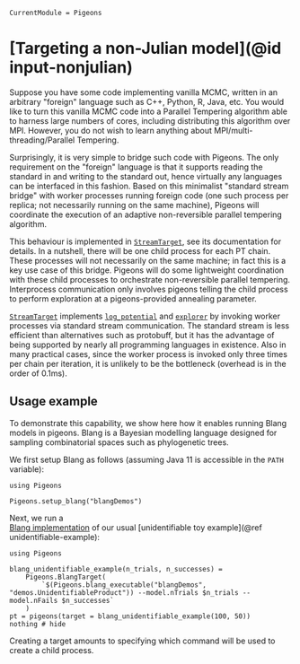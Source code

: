 ```@meta
CurrentModule = Pigeons
```

# [Targeting a non-Julian model](@id input-nonjulian)

Suppose you have some code implementing vanilla MCMC, written in an arbitrary "foreign" language such as C++, Python, R, Java, etc. You would like to turn this vanilla MCMC code into a Parallel Tempering algorithm able to harness large numbers of cores, including distributing this algorithm over MPI. However, you do not wish to learn anything about MPI/multi-threading/Parallel Tempering.

Surprisingly, it is very simple to bridge such code with Pigeons. The only requirement on the "foreign" language is that it supports reading the standard in and writing to the standard out, hence virtually any languages can be interfaced in this fashion. Based on this minimalist "standard stream bridge" with worker processes running foreign code (one such process per replica; not necessarily running on the same machine), Pigeons will coordinate the execution of an adaptive non-reversible parallel tempering algorithm.

This behaviour is implemented in [`StreamTarget`](@ref), see its documentation for details. 
In a nutshell, there will be one child process for each PT chain.
These processes will not necessarily on 
the same machine; in fact this is a key use case of this bridge. 
Pigeons will do some 
lightweight coordination with these child processes to orchestrate non-reversible
parallel tempering. 
Interprocess communication only involves pigeons telling the child process 
to perform exploration at a pigeons-provided annealing parameter. 

[`StreamTarget`](@ref) implements [`log_potential`](@ref) and [`explorer`](@ref) 
by invoking worker processes via standard stream communication.
The standard stream is less efficient than alternatives such as 
protobuff, but it has the advantage of being supported by nearly all 
programming languages in existence. 
Also in many practical cases, since the worker 
process is invoked only three times per chain per iteration, it is
unlikely to be the bottleneck (overhead is in the order of 0.1ms).  



## Usage example

To demonstrate this capability, we show 
here how it enables running Blang models in 
pigeons. 
Blang is a Bayesian modelling language designed 
for sampling combinatorial spaces such as 
phylogenetic trees. 

We first setup Blang as follows (assuming Java 11 is accessible in the `PATH` variable):

```@example blang
using Pigeons

Pigeons.setup_blang("blangDemos") 
```

Next, we run a  
[Blang implementation](https://github.com/UBC-Stat-ML/blangDemos/blob/master/src/main/java/demos/UnidentifiableProduct.bl) of 
our usual [unidentifiable toy example](@ref unidentifiable-example):

```@example blang
using Pigeons

blang_unidentifiable_example(n_trials, n_successes) = 
    Pigeons.BlangTarget(
        `$(Pigeons.blang_executable("blangDemos", "demos.UnidentifiableProduct")) --model.nTrials $n_trials --model.nFails $n_successes`
    )
pt = pigeons(target = blang_unidentifiable_example(100, 50))
nothing # hide
```

Creating a target amounts to specifying which command will 
be used to create a child process. 